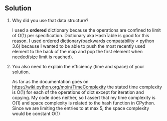 ## Solution

1. Why did you use that data structure? 
   
   I used a **ordered** dictionary because the operations are confined to limit of O(1) per specification. Dictionary aka HashTable is good for this reason. I used ordered dictionary(backwards compatability < python 3.6) because I wanted to be able to push the most recently used element to the back of the map and pop the first element when needed(size limit is reached).


2. You also need to explain the efficiency (time and space) of your solution.

    As far as the documentation goes on https://wiki.python.org/moin/TimeComplexity the stated time complexity is O(1) for each of the operations of dict except for iteration and copying. My code does neither, so I assert that my time complexity is O(1) and space complexity is related to the hash function in CPython. Since we are limiting the entries to at max 5, the space complexity would be constant O(1)